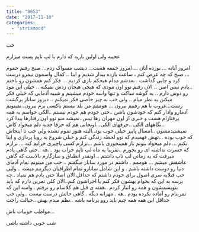 ```yaml
---
title: "8653"
date: "2017-11-10"
categories: 
  - "strixmood"
---
```


خب

عجیبه ولی اولین باریه که دارم با لپ تاپم پست میزارم

امروز آبانه ... نوزده آبان ... امروز جمعه هست... دیشب مسواک زدم... صبح رفتم حموم ... صبح که چه عرض کنم ، ساعت یازده بیدار شدیم و اینا .. کمال واسمون نیمرو درست کرد و چایی گذاشت . بعدشم مدام هیحکم بازی کردیم ... فکر کنم همشون رو باختم ..یادم نیس اصن .. الان رفتم توو اون مودی که هیچی هیجان زدش نمیکنه .. خیلی این مود رو دوس دارم .. یه گوشه ساکت و تنها واسه خودم میشینم و شبیه آدمایی که خیلی فکر میکنن به نظر میام .. ولی خب به چیز خاصی فکر نمیکنم .. دیروز ساناز برگشت رشت...غروب با هم رفتیم بیرون ... هوممم من بلد نیستم باکسی برم بیرون..نمیتونم آدمارو وادار کنم که خودشون باشن ..حتی خودم هم خودم نیستم ..الکی حواسم به همه یرفتارام هست و خبری از اون مهران رها نیس..نمیشه منو توو اون رفتارها پیدا کرد ..نگاههای الکی ..حرفهای الکی...اونجایی هم که حرفا جدیه دلم میخواد کاش نمیشنیدمشون ..امسال پاییز خیلی خوب بود..البته هنوز تموم نشده ولی خب تا اینجاش که خوب بوده ...تهش فهمیدم که توو لحظه زندگی کنم و خیلی شروع به رویا پردازی و اینا نکنم ... دلم میخواد بتونم باز همینجوری باشم ...نزارم کسی یاچیزی خرابم کنه ... نزارم که حسرت نداشته ای رو بخورم ..تقریبا یه ماه لپ تاپم خراب بود ...هه ..حتی گاهی یادم میرفت که یه زمانی لپ تاپ داشتم .. اونقدر انطباق و سازگارم بالاست که گاهی عاشقش میشم ... هوممم . داشتم در مورد ساناز میگفتم .. خب من میتونم تمام آدمای دنیا رو دوست داشته باشم . و این شامل سانازو تمام اطرافیان دیگرمم میشه ...ولیی خب قبلایه سری اصول برای خودم داشتم که حداقل الان اصلا حتی یادم هم نمیاد ..چه برسه به این که بخوام بهشون فکر کنم یا اجراشون کنم..الان کلی تمرین دارم که باید بنویسمشون و همه رو انبار کردم ..هفته ی قبل هم کلاسام رو نرفتم ..واسه این که تمرینام رو آماده نکرده بودم ..هه ..مهرانه دیگه ..گاهی حالش درست نیست ..ولی خب حداقل این هفه همه چیم باید روو برنامه باشه ..نظم میدم بهش ..خیالت راحت

مواظب خوبیات باش...

شب خوبی داشته باشی
